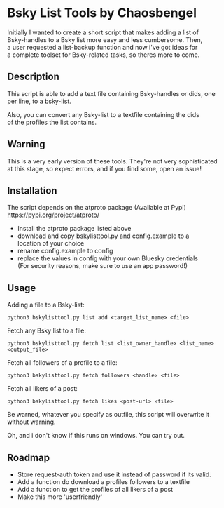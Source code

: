 Bsky List Tools by Chaosbengel
==============================

Initially I wanted to create a short script that makes adding a list of   
Bsky-handles to a Bsky list more easy and less cumbersome. Then,  
a user requested a list-backup function and now i've got ideas for  
a complete toolset for Bsky-related tasks, so theres more to come.

Description
------------------------------

This script is able to add a text file containing Bsky-handles or dids, one  
per line, to a bsky-list.

Also, you can convert any Bsky-list to a textfile containing the dids  
of the profiles the list contains.

Warning
-------------------------------

This is a very early version of these tools. They're not very sophisticated  
at this stage, so expect errors, and if you find some, open an issue!

Installation
-------------------------------

The script depends on the atproto package (Available at Pypi)  
https://pypi.org/project/atproto/

- Install the atproto package listed above
- download and copy bskylisttool.py and config.example to a   
location of your choice
- rename config.example to config
- replace the values in config with your own Bluesky credentials  
  (For security reasons, make sure to use an app password!)

Usage
--------------------------------


Adding a file to a Bsky-list:

    python3 bskylisttool.py list add <target_list_name> <file>

Fetch any Bsky list to a file:

    python3 bskylisttool.py fetch list <list_owner_handle> <list_name> <output_file>

Fetch all followers of a profile to a file:

    python3 bskylisttool.py fetch followers <handle> <file>

Fetch all likers of a post:

    python3 bskylisttool.py fetch likes <post-url> <file>

Be warned, whatever you specify as outfile, this script will overwrite it   
without warning.

Oh, and i don't know if this runs on windows. You can try out.


Roadmap
--------------------------------

- Store request-auth token and use it instead of password if its valid.
- Add a function do download a profiles followers to a textfile
- Add a function to get the profiles of all likers of a post
- Make this more 'userfriendly'





